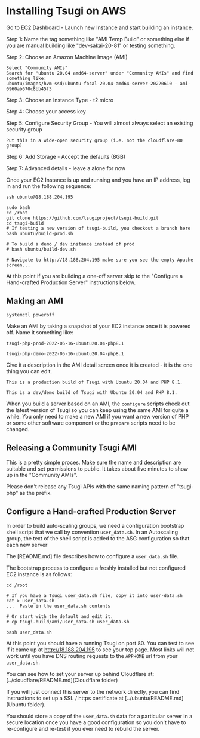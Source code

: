 
Installing Tsugi on AWS
=======================

Go to EC2 Dashboard - Launch new Instance and start building an instance.

Step 1: Name the tag something like "AMI Temp Build" or something else if you are manual
building like "dev-sakai-20-81" or testing something.

Step 2: Choose an Amazon Machine Image (AMI)

    Select "Community AMIs"
    Search for "ubuntu 20.04 amd64-server" under "Community AMIs" and find something like:
    ubuntu/images/hvm-ssd/ubuntu-focal-20.04-amd64-server-20220610 - ami-0960ab670c8bb45f3

Step 3: Choose an Instance Type - t2.micro

Step 4: Choose your access key

Step 5: Configure Security Group - You will almost always select an existing security group

    Put this in a wide-open security group (i.e. not the cloudflare-80 group)

Step 6: Add Storage - Accept the defaults (8GB)

Step 7: Advanced details - leave a alone for now

Once your EC2 Instance is up and running and you have an IP address, log in and
run the following sequence:

    ssh ubuntu@18.188.204.195

    sudo bash
    cd /root
    git clone https://github.com/tsugiproject/tsugi-build.git
    cd tsugi-build
    # If testing a new version of tsugi-build, you checkout a branch here
    bash ubuntu/build-prod.sh

    # To build a demo / dev instance instead of prod
    # bash ubuntu/build-dev.sh

    # Navigate to http://18.188.204.195 make sure you see the empty Apache screen...

At this point if you are building a one-off server skip to the 
"Configure a Hand-crafted Production Server" instructions below.

Making an AMI
-------------

    systemctl poweroff

Make an AMI by taking a snapshot of your EC2 instance once it is powered off.
Name it something like:

    tsugi-php-prod-2022-06-16-ubuntu20.04-php8.1

    tsugi-php-demo-2022-06-16-ubuntu20.04-php8.1

Give it a description in the AMI detail screen once it is created - it
is the one thing you can edit.

    This is a production build of Tsugi with Ubuntu 20.04 and PHP 8.1.

    This is a dev/demo build of Tsugi with Ubuntu 20.04 and PHP 8.1.

When you build a server based on an AMI, the `configure` scripts 
check out the latest version of Tsugi so you can keep using the same AMI
for quite a while.  You only need to make a new AMI if you want a new
version of PHP or some other software component or the `prepare`
scripts need to be changed.

Releasing a Community Tsugi AMI
-------------------------------

This is a pretty simple proces.  Make sure the name and description are suitable
and set permissions to public.  It takes about five minutes to show up in the
"Community AMIs".

Please don't release any Tsugi APIs with the same naming pattern of "tsugi-php" 
as the prefix.

Configure a Hand-crafted Production Server
------------------------------------------

In order to build auto-scaling groups, we need a configuration bootstrap shell
script that we call by convention `user_data.sh`.  In an Autoscaling group, the text
of the shell script is added to the ASG configuration so that each new server

The [README.md] file describes how to configure a `user_data.sh` file.

The bootstrap process to configure a freshly installed but not configured EC2 instance
is as follows:

    cd /root

    # If you have a Tsugi user_data.sh file, copy it into user-data.sh
    cat > user_data.sh
    ...  Paste in the user_data.sh contents

    # Or start with the default and edit it.
    # cp tsugi-build/ami/user_data.sh user_data.sh

    bash user_data.sh

At this point you should have a running Tsugi on port 80.  You can test to see if it came
up at http://18.188.204.195 to see your top page.  Most links will not work until you have
DNS routing requests to the `APPHOME` url from your `user_data.sh`.

You can see how to set your server up behind Cloudflare at:
[../cloudflare/README.md](Cloudflare folder)

If you will just connect this server to the network directly, you can find instructions
to set up a SSL / https certificate at [../ubuntu/README.md](Ubuntu folder).

You should store a copy of the `user_data.sh` data for a particular server in a secure
location once you have a good configuration so you don't have to re-configure and
re-test if you ever need to rebuild the server.

